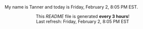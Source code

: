 My name is Tanner and today is Friday, February 2, 8:05 PM EST.

<p align="center">This <i>README</i> file is generated <b>every 3 hours</b>!</br>Last refresh: Friday, February 2, 8:05 PM EST<br /></p>
